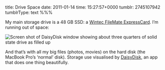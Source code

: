 title: Drive Space
date: 2011-01-14
time: 15:27:57+0000
tumblr: 2745107942
tumblrType: text
%%%

My main storage drive is a 48 GB SSD: a [Wintec FileMate ExpressCard][w]. I’m running out of space: 

[w]: http://www.wintecind.com/features/FileMate/SSD/Express_Card.html

![Screen shot of DaisyDisk window showing about three quarters of solid state drive as filled up](tumblr_lf0qmy1OrW1qb1802.png)

And that’s with all my big files (photos, movies) on the hard disk (the MacBook Pro’s ‘normal’ disk). Storage use visualised by [DaisyDisk][DD], an app that does one thing beautifully. 

[DD]: http://www.daisydiskapp.com/
